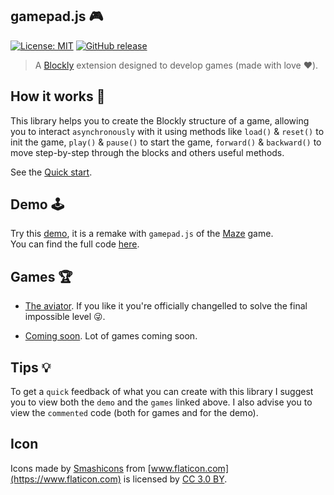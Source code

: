 ## gamepad.js 🎮

[![License: MIT](https://img.shields.io/badge/License-MIT-green.svg)](https://opensource.org/licenses/MIT)
[![GitHub release](https://img.shields.io/github/release/Paol-imi/gamepad.js.svg)](https://GitHub.com/Paol-imi/gamepad.js/releases)

> A [Blockly](https://developers.google.com/blockly/) extension designed to develop games (made with love :heart:).

## How it works 📘

This library helps you to create the Blockly structure of a game, allowing you to interact `asynchronously` with it using methods like `load()` & `reset()` to init the game, `play()` & `pause()` to start the game, `forward()` & `backward()` to move step-by-step through the blocks and others useful methods.

See the [Quick start](/quickstart.md).

## Demo 🕹️

Try this [demo](https://paol-imi.github.io/gamepad.js/demo), it is a remake with `gamepad.js` of the [Maze](https://blockly-games.appspot.com/maze) game. <br> You can find the full code [here](https://github.com/Paol-imi/gamepad.js/tree/master/docs/demo).

## Games 🏆

-   [The aviator](https://github.com/Paol-imi/the-aviator). If you like it you're officially changelled to solve the final impossible level 😜.

-   [Coming soon](). Lot of games coming soon.

## Tips 💡

To get a `quick` feedback of what you can create with this library I suggest you to view both the `demo` and the `games` linked above.
I also advise you to view the `commented` code (both for games and for the demo).

## Icon

Icons made by [Smashicons](https://www.flaticon.com/authors/smashicons) from [www.flaticon.com](https://www.flaticon.com) is licensed by [CC 3.0 BY](http://creativecommons.org/licenses/by/3.0).